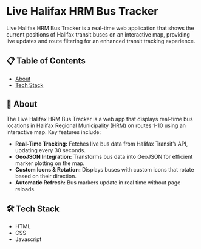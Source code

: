 # Live Halifax HRM Bus Tracker

Live Halifax HRM Bus Tracker is a real-time web application that shows the current positions of Halifax transit buses on an interactive map, providing live updates and route filtering for an enhanced transit tracking experience.

## 📋 Table of Contents

- [About](#user-content-beginner-about)
- [Tech Stack](#user-content-️-tech-stack)

##  :beginner: About

The Live Halifax HRM Bus Tracker is a web app that displays real-time bus locations in Halifax Regional Municipality (HRM) on routes 1-10 using an interactive map. Key features include:

- **Real-Time Tracking:** Fetches live bus data from Halifax Transit’s API, updating every 30 seconds.
- **GeoJSON Integration:** Transforms bus data into GeoJSON for efficient marker plotting on the map.
- **Custom Icons & Rotation:** Displays buses with custom icons that rotate based on their direction.
- **Automatic Refresh:** Bus markers update in real time without page reloads.

## 🛠️ Tech Stack

* HTML
* CSS
* Javascript